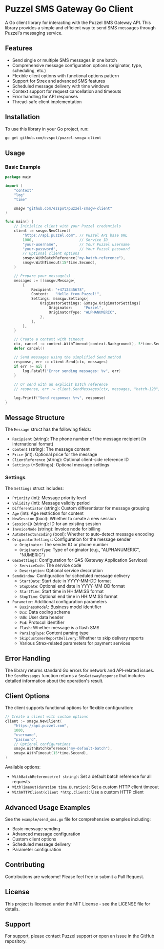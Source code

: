 # Puzzel SMS Gateway Go Client

A Go client library for interacting with the Puzzel SMS Gateway API. This library provides a simple and efficient way to send SMS messages through Puzzel's messaging service.

## Features

- Send single or multiple SMS messages in one batch
- Comprehensive message configuration options (originator, type, scheduling, etc.)
- Flexible client options with functional options pattern
- Support for Strex and advanced SMS features
- Scheduled message delivery with time windows
- Context support for request cancellation and timeouts
- Error handling for API responses
- Thread-safe client implementation

## Installation

To use this library in your Go project, run:

```bash
go get github.com/ezspot/puzzel-smsgw-client
```

## Usage

### Basic Example

```go
package main

import (
	"context"
	"log"
	"time"

	smsgw "github.com/ezspot/puzzel-smsgw-client"
)

func main() {
	// Initialize client with your Puzzel credentials
	client := smsgw.NewClient(
		"https://api.puzzel.com", // Puzzel API base URL
		1000,                     // Service ID
		"your-username",          // Your Puzzel username
		"your-password",          // Your Puzzel password
		// Optional client options
		smsgw.WithBatchReference("my-batch-reference"),
		smsgw.WithTimeout(15*time.Second),
	)

	// Prepare your message(s)
	messages := []smsgw.Message{
		{
			Recipient: "+4712345678",
			Content:   "Hello from Puzzel!",
			Settings: &smsgw.Settings{
				OriginatorSettings: &smsgw.OriginatorSettings{
					Originator:     "Puzzel",
					OriginatorType: "ALPHANUMERIC",
				},
			},
		},
	}

	// Create a context with timeout
	ctx, cancel := context.WithTimeout(context.Background(), 5*time.Second)
	defer cancel()

	// Send messages using the simplified Send method
	response, err := client.Send(ctx, messages)
	if err != nil {
		log.Fatalf("Error sending messages: %v", err)
	}
	
	// Or send with an explicit batch reference
	// response, err := client.SendMessages(ctx, messages, "batch-123")

	log.Printf("Send response: %+v", response)
}
```

## Message Structure

The `Message` struct has the following fields:

- `Recipient` (string): The phone number of the message recipient (in international format)
- `Content` (string): The message content
- `Price` (int): Optional price for the message
- `ClientReference` (string): Optional client-side reference ID
- `Settings` (*Settings): Optional message settings

### Settings

The `Settings` struct includes:

- `Priority` (int): Message priority level
- `Validity` (int): Message validity period
- `Differentiator` (string): Custom differentiator for message grouping
- `Age` (int): Age restriction for content
- `NewSession` (bool): Whether to create a new session
- `SessionID` (string): ID for an existing session
- `InvoiceNode` (string): Invoice node for billing
- `AutoDetectEncoding` (bool): Whether to auto-detect message encoding
- `OriginatorSettings`: Configuration for the message sender
  - `Originator`: The sender ID or phone number
  - `OriginatorType`: Type of originator (e.g., "ALPHANUMERIC", "NUMERIC")
- `GasSettings`: Configuration for GAS (Gateway Application Services)
  - `ServiceCode`: The service code
  - `Description`: Optional service description
- `SendWindow`: Configuration for scheduled message delivery
  - `StartDate`: Start date in YYYY-MM-DD format
  - `StopDate`: Optional end date in YYYY-MM-DD format
  - `StartTime`: Start time in HH:MM:SS format
  - `StopTime`: Optional end time in HH:MM:SS format
- `Parameter`: Additional configuration parameters
  - `BusinessModel`: Business model identifier
  - `Dcs`: Data coding scheme
  - `Udh`: User data header
  - `Pid`: Protocol identifier
  - `Flash`: Whether message is a flash SMS
  - `ParsingType`: Content parsing type
  - `SkipCustomerReportDelivery`: Whether to skip delivery reports
  - Various Strex-related parameters for payment services

## Error Handling

The library returns standard Go errors for network and API-related issues. The `SendMessages` function returns a `SmsGatewayResponse` that includes detailed information about the operation's result.

## Client Options

The client supports functional options for flexible configuration:

```go
// Create a client with custom options
client := smsgw.NewClient(
    "https://api.puzzel.com",
    1000,
    "username",
    "password",
    // Optional configurations
    smsgw.WithBatchReference("my-default-batch"),
    smsgw.WithTimeout(15*time.Second),
)
```

Available options:

- `WithBatchReference(ref string)`: Set a default batch reference for all requests
- `WithTimeout(duration time.Duration)`: Set a custom HTTP client timeout
- `WithHTTPClient(client *http.Client)`: Use a custom HTTP client

## Advanced Usage Examples

See the `example/send_sms.go` file for comprehensive examples including:

- Basic message sending
- Advanced message configuration
- Custom client options
- Scheduled message delivery
- Parameter configuration

## Contributing

Contributions are welcome! Please feel free to submit a Pull Request.

## License

This project is licensed under the MIT License - see the LICENSE file for details.

## Support

For support, please contact Puzzel support or open an issue in the GitHub repository.
